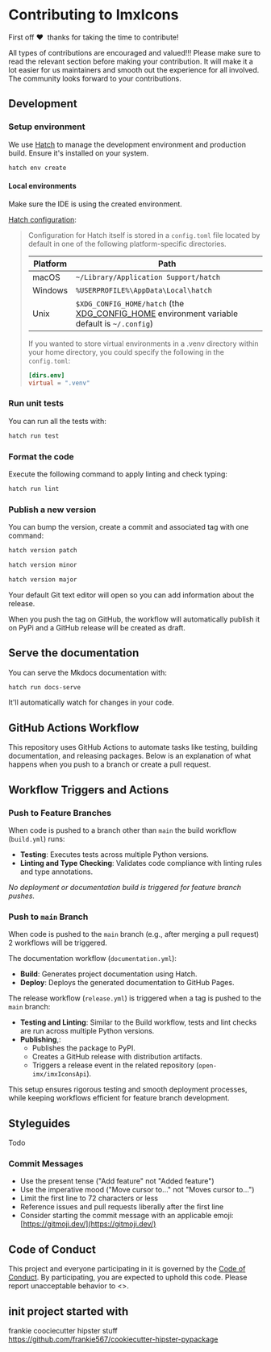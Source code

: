 # Contributing to ImxIcons

First off ❤️ ️ ️thanks for taking the time to contribute! 

All types of contributions are encouraged and valued!!! Please make sure to read the relevant section before making your contribution.
It will make it a lot easier for us maintainers and smooth out the experience for all involved. The community looks forward to your contributions.



## Development

### Setup environment

We use [Hatch](https://hatch.pypa.io/latest/install/) to manage the development environment and production build. Ensure it's installed on your system.

```bash
hatch env create
```

#### Local environments
Make sure the IDE is using the created environment.

[Hatch configuration](https://hatch.pypa.io/1.0/config/hatch/):
>
> Configuration for Hatch itself is stored in a `config.toml` file located by default in one of the following platform-specific directories.
>
> | Platform | Path |
> | --- | --- |
> | macOS | `~/Library/Application Support/hatch` |
> | Windows | `%USERPROFILE%\AppData\Local\hatch` |
> | Unix | `$XDG_CONFIG_HOME/hatch` (the [XDG_CONFIG_HOME](https://specifications.freedesktop.org/basedir-spec/basedir-spec-latest.html#variables) environment variable default is `~/.config`) |
>
> If you wanted to store virtual environments in a .venv directory within your home directory, you could specify the following in the `config.toml`:
>
> ```toml
> [dirs.env]
> virtual = ".venv"
> ```

### Run unit tests

You can run all the tests with:

```bash
hatch run test
```

### Format the code

Execute the following command to apply linting and check typing:

```bash
hatch run lint
```

### Publish a new version

You can bump the version, create a commit and associated tag with one command:

```bash
hatch version patch
```

```bash
hatch version minor
```

```bash
hatch version major
```

Your default Git text editor will open so you can add information about the release.

When you push the tag on GitHub, the workflow will automatically publish it on PyPi and a GitHub release will be created as draft.

## Serve the documentation

You can serve the Mkdocs documentation with:

```bash
hatch run docs-serve
```

It'll automatically watch for changes in your code.

## GitHub Actions Workflow

This repository uses GitHub Actions to automate tasks like testing, building documentation, and releasing packages. 
Below is an explanation of what happens when you push to a branch or create a pull request.

## Workflow Triggers and Actions

### Push to Feature Branches
When code is pushed to a branch other than `main` the build workflow (`build.yml`) runs:
- **Testing**: Executes tests across multiple Python versions.
- **Linting and Type Checking**: Validates code compliance with linting rules and type annotations.

*No deployment or documentation build is triggered for feature branch pushes.*

### Push to `main` Branch
When code is pushed to the `main` branch (e.g., after merging a pull request) 2 workflows will be triggered.

The documentation workflow (`documentation.yml`):
- **Build**: Generates project documentation using Hatch.
- **Deploy**: Deploys the generated documentation to GitHub Pages.

The release workflow (`release.yml`) is triggered when a tag is pushed to the `main` branch:
- **Testing and Linting**: Similar to the Build workflow, tests and lint checks are run across multiple Python versions.
- **Publishing**,:
  - Publishes the package to PyPI.
  - Creates a GitHub release with distribution artifacts.
  - Triggers a release event in the related repository (`open-imx/imxIconsApi`).

This setup ensures rigorous testing and smooth deployment processes, while keeping workflows efficient for feature branch development.

## Styleguides

Todo

### Commit Messages

* Use the present tense ("Add feature" not "Added feature")
* Use the imperative mood ("Move cursor to..." not "Moves cursor to...")
* Limit the first line to 72 characters or less
* Reference issues and pull requests liberally after the first line
* Consider starting the commit message with an applicable emoji: [https://gitmoji.dev/](https://gitmoji.dev/)

## Code of Conduct

This project and everyone participating in it is governed by the
[Code of Conduct](https://xxxxxx).
By participating, you are expected to uphold this code. Please report unacceptable behavior
to <>.

## init project started with
frankie coociecutter hipster stuff
https://github.com/frankie567/cookiecutter-hipster-pypackage
